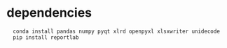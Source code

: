 # dependencies
```
  conda install pandas numpy pyqt xlrd openpyxl xlsxwriter unidecode
  pip install reportlab
```
